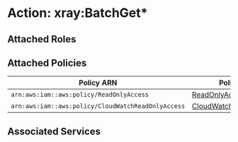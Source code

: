 # Action: xray:BatchGet*

## Attached Roles

## Attached Policies

| Policy ARN | Policy Name |
|------------|-------------|
| `arn:aws:iam::aws:policy/ReadOnlyAccess` | [ReadOnlyAccess](../policies.md#readonlyaccess) |
| `arn:aws:iam::aws:policy/CloudWatchReadOnlyAccess` | [CloudWatchReadOnlyAccess](../policies.md#cloudwatchreadonlyaccess) |

## Associated Services

